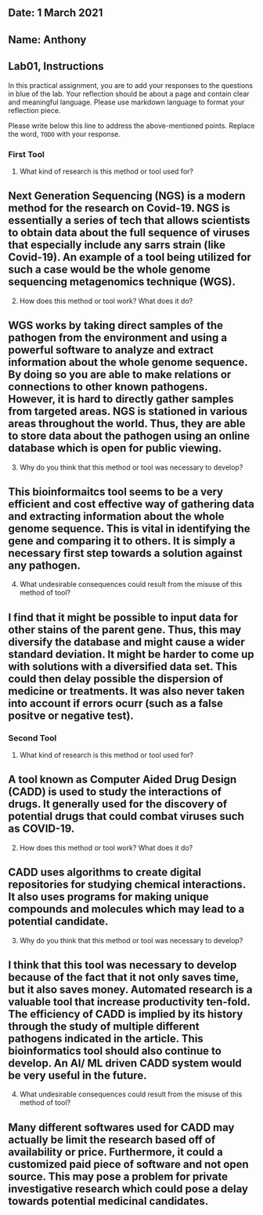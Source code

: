 ## Date: 1 March 2021

## Name: Anthony

## Lab01, Instructions

In this practical assignment, you are to add your responses to the questions in blue of the lab. Your reflection should be about a page and contain clear and meaningful language. Please use markdown language to format your reflection piece.

Please write below this line to address the above-mentioned points. Replace the word, `TODO` with your response.

### First Tool

 1. What kind of research is this method or tool used for?
 
## Next Generation Sequencing (NGS) is a modern method for the research on Covid-19. NGS is essentially a series of tech that allows scientists to obtain data about the full sequence of viruses that especially include any sarrs strain (like Covid-19). An example of a tool being utilized for such a case would be the whole genome sequencing metagenomics technique (WGS).

 2. How does this method or tool work? What does it do?

## WGS works by taking direct samples of the pathogen from the environment and using a powerful software to analyze and extract information about the whole genome sequence. By doing so you are able to make relations or connections to other known pathogens. However, it is hard to directly gather samples from targeted areas. NGS is stationed in various areas throughout the world. Thus, they are able to store data about the pathogen using an online database which is open for public viewing.

 3. Why do you think that this method or tool was necessary to develop?

## This bioinformaitcs tool seems to be a very efficient and cost effective way of gathering data and extracting information about the whole genome sequence. This is vital in identifying the gene and comparing it to others. It is simply a necessary first step towards a solution against any pathogen.

 4. What undesirable consequences could result from the misuse of this method of tool? 

## I find that it might be possible to input data for other stains of the parent gene. Thus, this may diversify the database and might cause a wider standard deviation. It might be harder to come up with solutions with a diversified data set. This could then delay possible the dispersion of medicine or treatments. It was also never taken into account if errors ocurr (such as a false positve or negative test). 

### Second Tool

 1. What kind of research is this method or tool used for?

## A tool known as Computer Aided Drug Design (CADD) is used to study the interactions of drugs. It generally used for the discovery of potential drugs that could combat viruses such as COVID-19. 

 2. How does this method or tool work? What does it do?
 
## CADD uses algorithms to create digital repositories for studying chemical interactions. It also uses programs for making unique compounds and molecules which may lead to a potential candidate.

 3. Why do you think that this method or tool was necessary to develop?

## I think that this tool was necessary to develop because of the fact that it not only saves time, but it also saves money. Automated research is a valuable tool that increase productivity ten-fold. The efficiency of CADD is implied by its history through the study of multiple different pathogens indicated in the article. This bioinformatics tool should also continue to develop. An AI/ ML driven CADD system would be very useful in the future.

 4. What undesirable consequences could result from the misuse of this method of tool? 

## Many different softwares used for CADD may actually be limit the research based off of availability or price. Furthermore, it could a customized paid piece of software and not open source. This may pose a problem for private investigative research which could pose a delay towards potential medicinal candidates.
